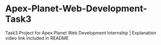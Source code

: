 # Apex-Planet-Web-Development-Task3
Task3 Project for Apex Planet Web Development Internship | Explanation video link included in README
